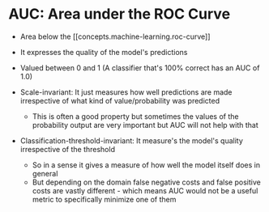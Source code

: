 # AUC: Area under the ROC Curve

- Area below the [[concepts.machine-learning.roc-curve]]
- It expresses the quality of the model's predictions
- Valued between 0 and 1 (A classifier that's 100% correct has an AUC of 1.0)

- Scale-invariant: It just measures how well predictions are made irrespective of what kind of value/probability was
  predicted
  - This is often a good property but sometimes the values of the probability output are very important but AUC will not
    help with that
- Classification-threshold-invariant: It measure's the model's quality irrespective of the threshold
  - So in a sense it gives a measure of how well the model itself does in general
  - But depending on the domain false negative costs and false positive costs are vastly different - which means AUC
    would not be a useful metric to specifically minimize one of them


